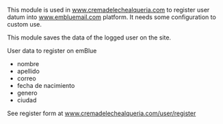 This module is used in www.cremadelechealqueria.com to register user datum into www.embluemail.com platform. 
It needs some configuration to custom use.

This module saves the data of the logged user on the site.

User data to register on emBlue
- nombre
- apellido
- correo
- fecha de nacimiento
- genero
- ciudad

See register form at www.cremadelechealqueria.com/user/register
 
